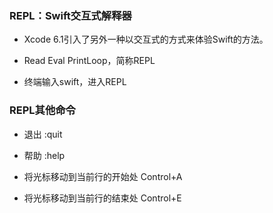 ### REPL：Swift交互式解释器

- Xcode 6.1引入了另外一种以交互式的方式来体验Swift的方法。

- Read Eval PrintLoop，简称REPL

- 终端输入swift，进入REPL

### REPL其他命令

- 退出 :quit

- 帮助 :help

- 将光标移动到当前行的开始处 Control+A

- 将光标移动到当前行的结束处 Control+E

